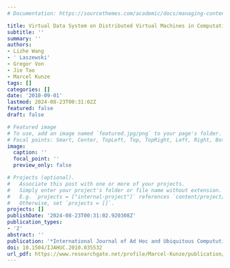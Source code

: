 ```yaml
---
# Documentation: https://sourcethemes.com/academic/docs/managing-content/

title: Virtual Data System on Distributed Virtual Machines in Computational Grids
subtitle: ''
summary: ''
authors:
- Lizhe Wang
- ' Laszewski'
- Gregor Von
- Jie Tao
- Marcel Kunze
tags: []
categories: []
date: '2010-09-01'
lastmod: 2024-08-23T00:31:02Z
featured: false
draft: false

# Featured image
# To use, add an image named `featured.jpg/png` to your page's folder.
# Focal points: Smart, Center, TopLeft, Top, TopRight, Left, Right, BottomLeft, Bottom, BottomRight.
image:
  caption: ''
  focal_point: ''
  preview_only: false

# Projects (optional).
#   Associate this post with one or more of your projects.
#   Simply enter your project's folder or file name without extension.
#   E.g. `projects = ["internal-project"]` references `content/project/deep-learning/index.md`.
#   Otherwise, set `projects = []`.
projects: []
publishDate: '2024-08-23T00:31:02.920308Z'
publication_types:
- '2'
abstract: ''
publication: '*International Journal of Ad Hoc and Ubiquitous Compututing*'
doi: 10.1504/IJAHUC.2010.035532
url_pdf: https://www.researchgate.net/profile/Marcel-Kunze/publication/220277542_Virtual_Data_System_on_distributed_virtual_machines_in_computational_grids/links/004635167e25b63862000000/Virtual-Data-System-on-distributed-virtual-machines-in-computational-grids.pdf
---
```

